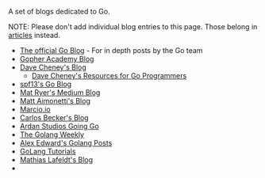 A set of blogs dedicated to Go.

NOTE: Please don't add individual blog entries to this page. Those belong in [articles](Articles) instead.

* [The official Go Blog](https://blog.golang.org) - For in depth posts by the Go team
* [Gopher Academy Blog](http://blog.gopheracademy.com/)
* [Dave Cheney's Blog](http://dave.cheney.net)
  * [Dave Cheney's Resources for Go Programmers](http://dave.cheney.net/resources-for-new-go-programmers)
* [spf13's Go Blog](http://spf13.com/post/)
* [Mat Ryer's Medium Blog](https://medium.com/@matryer)
* [Matt Aimonetti's Blog](http://matt.aimonetti.net/)
* [Marcio.io](http://marcio.io/)
* [Carlos Becker's Blog](http://carlosbecker.com/)
* [Ardan Studios Going Go](http://www.goinggo.net/)
* [The Golang Weekly](http://golangweekly.com/)
* [Alex Edward's Golang Posts](http://www.alexedwards.net/blog/category/golang)
* [GoLang Tutorials](http://golangtutorials.blogspot.com/)
* [Mathias Lafeldt's Blog](https://mlafeldt.github.io/)
* 
